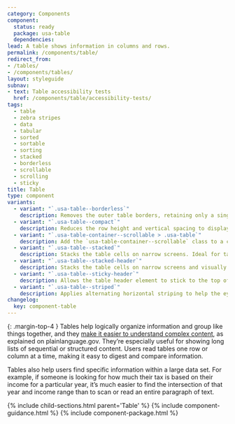 ```yaml
---
category: Components
component:
  status: ready
  package: usa-table
  dependencies:
lead: A table shows information in columns and rows.
permalink: /components/table/
redirect_from:
- /tables/
- /components/tables/
layout: styleguide
subnav:
- text: Table accessibility tests
  href: /components/table/accessibility-tests/
tags:
  - table
  - zebra stripes
  - data
  - tabular
  - sorted
  - sortable
  - sorting
  - stacked
  - borderless
  - scrollable
  - scrolling
  - sticky
title: Table
type: component
variants:
  - variant: "`.usa-table--borderless`"
    description: Removes the outer table borders, retaining only a single bottom border on each row. Best for tables with more text than numbers.
  - variant: "`.usa-table--compact`"
    description: Reduces the row height and vertical spacing to display more table rows within a limited space. Should only be used with dense, numerical data, not text content. Pairs well with scrollable and striped variants, but is not suitable for use with stacked variants.
  - variant: "`.usa-table-container--scrollable > .usa-table`"
    description: Add the `usa-table-container--scrollable` class to a container around any `usa-table` to apply a horizontal scrollbar if the columns exceed the available width. Ideal for dense tables with many columns.
  - variant: "`.usa-table--stacked`"
    description: Stacks the table cells on narrow screens. Ideal for tables that contain more text information than numerical data. If you use this variant, you must ensure there is a `data-label` attribute on each cell of the table that matches the column header.
  - variant: "`.usa-table--stacked-header`"
    description: Stacks the table cells on narrow screens and visually promotes the first cell of every row into a “header” for that group. Preferred for directories and other lists where the first cell of every row is a name. If you use this variant, you must ensure there is a data-label attribute on each cell of the table that matches the column header.
  - variant: "`.usa-table--sticky-header`"
    description: Allows the table header element to stick to the top of the page as the user scrolls. Preferred for long tables with many rows. This variant is not compatible with the scrollable and stacked table variants.
  - variant: "`.usa-table--striped`"
    description: Applies alternating horizontal striping to help the eye track across table rows. Pairs well with the scrollable variant for tables with many columns.
changelog:
  key: component-table
---
```


{: .margin-top-4 }
Tables help logically organize information and group like things together, and they [make it easier to understand complex content](https://www.plainlanguage.gov/guidelines/design/use-tables-to-make-complex-material-easier-to-understand/), as explained on plainlanguage.gov. They’re especially useful for showing long lists of sequential or structured content. Users read tables one row or column at a time, making it easy to digest and compare information.

Tables also help users find specific information within a large data set. For example, if someone is looking for how much their tax is based on their income for a particular year, it’s much easier to find the intersection of that year and income range than to scan or read an entire paragraph of text.

{% include child-sections.html parent='Table' %}
{% include component-guidance.html %}
{% include component-package.html %}
